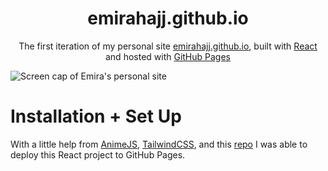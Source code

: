 # <center>emirahajj.github.io

<p align="center">
  The first iteration of my personal site <a href="https://emirahajj.github.io" target="_blank">emirahajj.github.io</a>, built with <a href="https://github.com/facebook/react/" target="_blank">React</a> and hosted with <a href="https://pages.github.com/" target="_blank">GitHub Pages</a>
</p>

![Screen cap of Emira's personal site](https://i.imgur.com/pOz1RIP.png)

# Installation + Set Up

With a little help from [AnimeJS](https://github.com/juliangarnier/anime), [TailwindCSS](https://github.com/tailwindlabs/tailwindcss), and this [repo](https://github.com/gitname/react-gh-pages) I was able to deploy this React project to GitHub Pages.